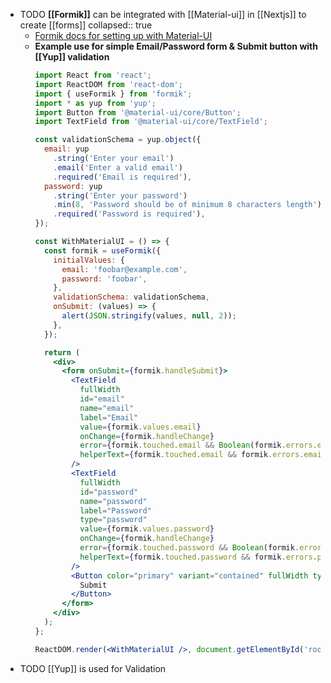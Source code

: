 - TODO **[[Formik]]** can be integrated with [[Material-ui]] in [[Nextjs]] to create [[forms]]
  collapsed:: true
	- [Formik docs for setting up with Material-UI](https://formik.org/docs/examples/with-material-ui)
	- **Example use for simple Email/Password form & Submit button with [[Yup]] validation**
	  ```jsx
	  import React from 'react';
	  import ReactDOM from 'react-dom';
	  import { useFormik } from 'formik';
	  import * as yup from 'yup';
	  import Button from '@material-ui/core/Button';
	  import TextField from '@material-ui/core/TextField';
	  
	  const validationSchema = yup.object({
	    email: yup
	      .string('Enter your email')
	      .email('Enter a valid email')
	      .required('Email is required'),
	    password: yup
	      .string('Enter your password')
	      .min(8, 'Password should be of minimum 8 characters length')
	      .required('Password is required'),
	  });
	  
	  const WithMaterialUI = () => {
	    const formik = useFormik({
	      initialValues: {
	        email: 'foobar@example.com',
	        password: 'foobar',
	      },
	      validationSchema: validationSchema,
	      onSubmit: (values) => {
	        alert(JSON.stringify(values, null, 2));
	      },
	    });
	  
	    return (
	      <div>
	        <form onSubmit={formik.handleSubmit}>
	          <TextField
	            fullWidth
	            id="email"
	            name="email"
	            label="Email"
	            value={formik.values.email}
	            onChange={formik.handleChange}
	            error={formik.touched.email && Boolean(formik.errors.email)}
	            helperText={formik.touched.email && formik.errors.email}
	          />
	          <TextField
	            fullWidth
	            id="password"
	            name="password"
	            label="Password"
	            type="password"
	            value={formik.values.password}
	            onChange={formik.handleChange}
	            error={formik.touched.password && Boolean(formik.errors.password)}
	            helperText={formik.touched.password && formik.errors.password}
	          />
	          <Button color="primary" variant="contained" fullWidth type="submit">
	            Submit
	          </Button>
	        </form>
	      </div>
	    );
	  };
	  
	  ReactDOM.render(<WithMaterialUI />, document.getElementById('root'));
	  ```
- TODO [[Yup]] is used for Validation